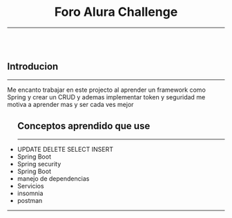 <center><h1>Foro Alura Challenge</h1></center>
<hr>
<br>
<br>
<h2>Introducion</h2>
<hr>
<p>Me encanto trabajar en este projecto al aprender un framework como Spring y crear un CRUD y ademas implementar token y seguridad me motiva a aprender mas y ser cada ves mejor </p>
<ul>
    <h2>Conceptos aprendido que use</h2>
    <hr>
    <li>UPDATE DELETE SELECT INSERT</li>
    <li>Spring Boot</li>
    <li>Spring security</li>
    <li>Spring Boot</li>
    <li>manejo de dependencias</li>
    <li>Servicios</li>
    <li>insomnia</li>
    <li>postman</li>
</ul>
<hr>
